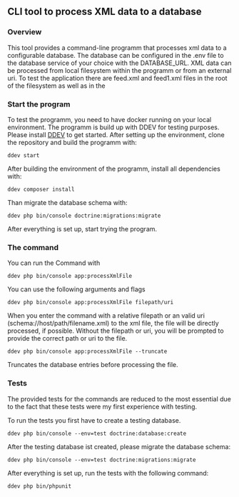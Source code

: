 ## CLI tool to process XML data to a database

### Overview
This tool provides a command-line programm that processes xml data to a configurable database. The database can be 
configured in the .env file to the database service of your choice with the DATABASE_URL. XML data can be processed from
local filesystem within the programm or from an external uri. To test the application there are feed.xml and feed1.xml files
in the root of the filesystem as well as in the 

### Start the program
To test the programm, you need to have docker running on your local environment. The programm is build up with DDEV for 
testing purposes. Please install [DDEV](https://ddev.readthedocs.io/en/stable/users/install/ddev-installation/) to get started.
After setting up the environment, clone the repository and build the programm with:
```
ddev start
```

After building the environment of the programm, install all dependencies with:
```
ddev composer install
```

Than migrate the database schema with:
```
ddev php bin/console doctrine:migrations:migrate
```

After everything is set up, start trying the program.

### The command
You can run the Command with 
```
ddev php bin/console app:processXmlFile
```

You can use the following arguments and flags
```
ddev php bin/console app:processXmlFile filepath/uri
```
When you enter the command with a relative 
filepath or an valid uri (schema://host/path/filename.xml) to the xml file, the file will be directly processed, if possible.
Without the filepath or uri, you will be prompted to provide the correct path or uri to the file.

```
ddev php bin/console app:processXmlFile --truncate
```
Truncates the database entries before processing the file. 


### Tests 
The provided tests for the commands are reduced to the most essential due to the fact that 
these tests were my first experience with testing.

To run the tests you first have to create a testing database.
```
ddev php bin/console --env=test doctrine:database:create
```

After the testing database ist created, please migrate the database schema:
```
ddev php bin/console --env=test doctrine:migrations:migrate
```

After everything is set up, run the tests with the following command:
```
ddev php bin/phpunit
```